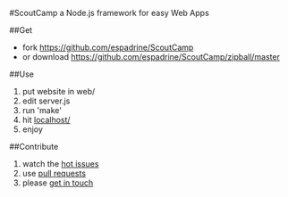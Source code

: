 #ScoutCamp
a Node.js framework for easy Web Apps

##Get
- fork https://github.com/espadrine/ScoutCamp
- or download https://github.com/espadrine/ScoutCamp/zipball/master

##Use
1. put website in web/
2. edit server.js
3. run 'make'
4. hit [localhost/](http://localhost/)
5. enjoy

##Contribute
1. watch the [hot issues](https://github.com/espadrine/ScoutCamp/issues)
2. use [pull requests](http://help.github.com/send-pull-requests/)
3. please [get in touch](https://github.com/inbox/new/espadrine)
